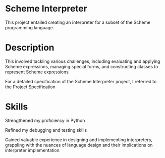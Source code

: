 # Scheme Interpreter
This project entailed creating an interpreter for a subset of the Scheme programming language.

# Description
This involved tackling various challenges, including evaluating and applying Scheme expressions, managing special forms, and constructing classes to represent Scheme expressions

For a detailed specification of the Scheme Interpreter project, I referred to the Project Specification

# Skills
Strengthened my proficiency in Python

Refined my debugging and testing skills

Gained valuable experience in designing and implementing interpreters, grappling with the nuances of language design and their implications on interpreter implementation

